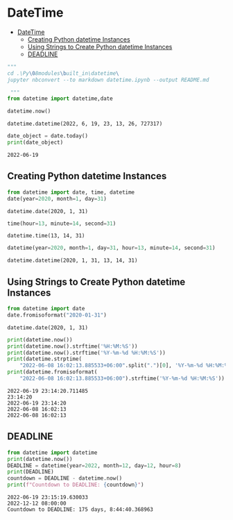 # DateTime

- [DateTime](#datetime)
  - [Creating Python datetime Instances](#creating-python-datetime-instances)
  - [Using Strings to Create Python datetime Instances](#using-strings-to-create-python-datetime-instances)
  - [DEADLINE](#deadline)

```python
"""
cd .\Py\08modules\built_in\datetime\
jupyter nbconvert --to markdown datetime.ipynb --output README.md

 """
from datetime import datetime,date

```


```python
datetime.now()
```




    datetime.datetime(2022, 6, 19, 23, 13, 26, 727317)




```python
date_object = date.today()
print(date_object)
```

    2022-06-19


## Creating Python datetime Instances


```python
from datetime import date, time, datetime
date(year=2020, month=1, day=31)
```




    datetime.date(2020, 1, 31)




```python
time(hour=13, minute=14, second=31)
```




    datetime.time(13, 14, 31)




```python
datetime(year=2020, month=1, day=31, hour=13, minute=14, second=31)
```




    datetime.datetime(2020, 1, 31, 13, 14, 31)



## Using Strings to Create Python datetime Instances


```python
from datetime import date
date.fromisoformat("2020-01-31")
```




    datetime.date(2020, 1, 31)




```python
print(datetime.now())
print(datetime.now().strftime('%H:%M:%S'))
print(datetime.now().strftime('%Y-%m-%d %H:%M:%S'))
print(datetime.strptime(
    "2022-06-08 16:02:13.885533+06:00".split(".")[0], '%Y-%m-%d %H:%M:%S'))
print(datetime.fromisoformat(
    "2022-06-08 16:02:13.885533+06:00").strftime('%Y-%m-%d %H:%M:%S'))

```

    2022-06-19 23:14:20.711485
    23:14:20
    2022-06-19 23:14:20
    2022-06-08 16:02:13
    2022-06-08 16:02:13


## DEADLINE


```python
from datetime import datetime
print(datetime.now())
DEADLINE = datetime(year=2022, month=12, day=12, hour=8)
print(DEADLINE)
countdown = DEADLINE - datetime.now()
print(f"Countdown to DEADLINE: {countdown}")

```

    2022-06-19 23:15:19.630033
    2022-12-12 08:00:00
    Countdown to DEADLINE: 175 days, 8:44:40.368963

